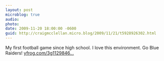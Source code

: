 ```yaml
---
layout: post
microblog: true
audio: 
photo: 
date: 2009-11-20 18:00:00 -0600
guid: http://craigmcclellan.micro.blog/2009/11/21/t5928926302.html
---
```

My first football game since high school. I love this environment. Go Blue Raiders! [yfrog.com/3g1129846...](http://yfrog.com/3g11298461j)
